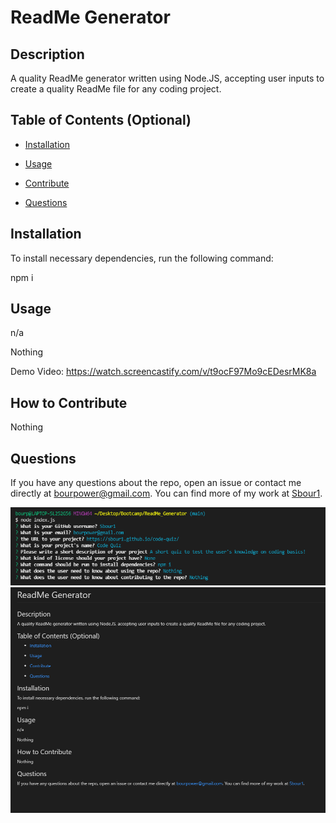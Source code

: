 # ReadMe Generator

  ## Description
  
  A quality ReadMe generator written using Node.JS, accepting user inputs to create a quality ReadMe file for any coding project.
  
  ## Table of Contents (Optional)
  
  * [Installation](#installation)
  * [Usage](#usage)
   
  * [Contribute](#contributing)
  * [Questions](#questions)
  
  ## Installation
  
  To install necessary dependencies, run the following command: 

  npm i

  ## Usage

  n/a
  
  Nothing
  
  Demo Video: https://watch.screencastify.com/v/t9ocF97Mo9cEDesrMK8a
  
  


  
  ## How to Contribute
  
  Nothing
  
  ## Questions
  
  If you have any questions about the repo, open an issue or contact me directly at bourpower@gmail.com. You can find more of my work at [Sbour1](https://github.com/Sbour1/).
  
  <img src="./images/screenshot2.PNG" alt = "Demo"/>
  <img src="./images/screenshot.PNG" alt = "Screenshot"/>